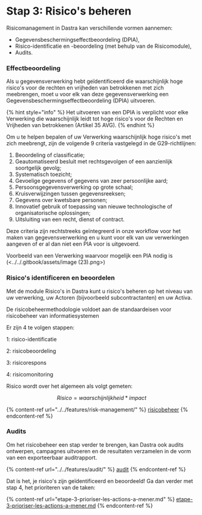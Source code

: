 # Stap 3: Risico's beheren

Risicomanagement in Dastra kan verschillende vormen aannemen:

* Gegevensbeschermingseffectbeoordeling (DPIA),
* Risico-identificatie en -beoordeling (met behulp van de Risicomodule),
* Audits.

### Effectbeoordeling

Als u gegevensverwerking hebt geïdentificeerd die waarschijnlijk hoge risico's voor de rechten en vrijheden van betrokkenen met zich meebrengen, moet u voor elk van deze gegevensverwerking een Gegevensbeschermingseffectbeoordeling (DPIA) uitvoeren.

{% hint style="info" %}
Het uitvoeren van een DPIA is verplicht voor elke Verwerking die waarschijnlijk leidt tot hoge risico's voor de Rechten en Vrijheden van betrokkenen (Artikel 35 AVG).
{% endhint %}

Om u te helpen bepalen of uw Verwerking waarschijnlijk hoge risico's met zich meebrengt, zijn de volgende 9 criteria vastgelegd in de G29-richtlijnen:

1. Beoordeling of classificatie;
2. Geautomatiseerd besluit met rechtsgevolgen of een aanzienlijk soortgelijk gevolg;
3. Systematisch toezicht;
4. Gevoelige gegevens of gegevens van zeer persoonlijke aard;
5. Persoonsgegevensverwerking op grote schaal;
6. Kruisverwijzingen tussen gegevensreeksen;
7. Gegevens over kwetsbare personen;
8. Innovatief gebruik of toepassing van nieuwe technologische of organisatorische oplossingen;
9. Uitsluiting van een recht, dienst of contract.

Deze criteria zijn rechtstreeks geïntegreerd in onze workflow voor het maken van gegevensverwerking en u kunt voor elk van uw verwerkingen aangeven of er al dan niet een PIA voor is uitgevoerd.

Voorbeeld van een Verwerking waarvoor mogelijk een PIA nodig is (<../../.gitbook/assets/image (23).png>)

### Risico's identificeren en beoordelen

Met de module Risico's in Dastra kunt u risico's beheren op het niveau van uw verwerking, uw Actoren (bijvoorbeeld subcontractanten) en uw Activa.&#x20;

De risicobeheermethodologie voldoet aan de standaardeisen voor risicobeheer van informatiesystemen &#x20;

Er zijn 4 te volgen stappen:&#x20;

1: risico-identificatie

2: risicobeoordeling

3: risicorespons

4: risicomonitoring



Risico wordt over het algemeen als volgt gemeten:&#x20;

$$
Risico = waarschijnlijkheid * impact
$$

{% content-ref url="../../features/risk-management/" %}
[risicobeheer](../../features/risicobeheer/)
{% endcontent-ref %}

### Audits

Om het risicobeheer een stap verder te brengen, kan Dastra ook audits ontwerpen, campagnes uitvoeren en de resultaten verzamelen in de vorm van een exporteerbaar auditrapport.

{% content-ref url="../../features/audit/" %}
[audit](../../features/audit/)
{% endcontent-ref %}

Dat is het, je risico's zijn geïdentificeerd en beoordeeld! Ga dan verder met stap 4, het prioriteren van de taken:

{% content-ref url="etape-3-prioriser-les-actions-a-mener.md" %}
[etape-3-prioriser-les-actions-a-mener.md](etape-3-prioriser-les-actions-a-mener.md)
{% endcontent-ref %}